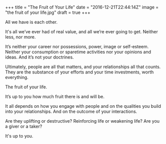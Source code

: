 +++
title = "The Fruit of Your Life"
date = "2016-12-21T22:44:14Z"
image = "the fruit of your life.jpg"
draft = true
+++

All we have is each other.

It's all we’ve ever had of real value, and all we’re ever going to get. Neither less, nor more.

It’s neither your career nor possessions, power, image or self-esteem. Neither your consumption or 
sparetime activities nor your opinions and ideas. And it’s not your doctrines.

Ultimately, people are all that matters, and your relationships all that counts. They are the substance of your 
efforts and your time investments, worth everything.

The fruit of your life.

It’s up to you how much fruit there is and will be. 

It all depends on how you engage with people and on the qualities you build into your relationships. 
And on the outcome of your interactions. 

Are they uplifting or destructive? Reinforcing life or weakening life? Are you a giver or a taker?

It's up to you.